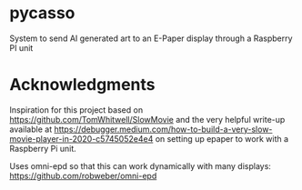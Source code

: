 # pycasso
System to send AI generated art to an E-Paper display through a Raspberry PI unit

# Acknowledgments

Inspiration for this project based on https://github.com/TomWhitwell/SlowMovie and the very helpful write-up available at https://debugger.medium.com/how-to-build-a-very-slow-movie-player-in-2020-c5745052e4e4 on setting up epaper to work with a Raspberry Pi unit.

Uses omni-epd so that this can work dynamically with many displays: https://github.com/robweber/omni-epd

